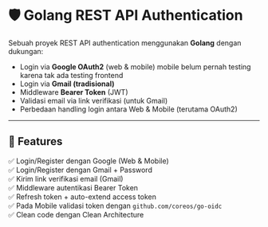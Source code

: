 # 🛡️ Golang REST API Authentication

Sebuah proyek REST API authentication menggunakan **Golang** dengan dukungan:
- Login via **Google OAuth2** (web & mobile) mobile belum pernah testing karena tak ada testing frontend
- Login via **Gmail (tradisional)**
- Middleware **Bearer Token** (JWT)
- Validasi email via link verifikasi (untuk Gmail)
- Perbedaan handling login antara Web & Mobile (terutama OAuth2)

---

## 🚀 Features

✅ Login/Register dengan Google (Web & Mobile)  
✅ Login/Register dengan Gmail + Password  
✅ Kirim link verifikasi email (Gmail)  
✅ Middleware autentikasi Bearer Token  
✅ Refresh token + auto-extend access token  
✅ Pada Mobile validasi token dengan `github.com/coreos/go-oidc`  
✅ Clean code dengan Clean Architecture